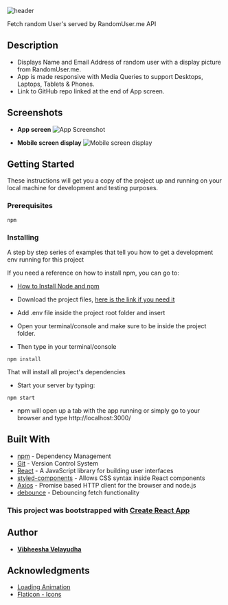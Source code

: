 ![header](https://capsule-render.vercel.app/api?type=wave&color=gradient&height=300&section=header&text=Random%20User%20Generator%20App%20in%20React&fontSize=90)

Fetch random User's served by RandomUser.me API

## Description

- Displays Name and Email Address of random user with a display picture from RandomUser.me.
- App is made responsive with Media Queries to support Desktops, Laptops, Tablets & Phones.
- Link to GitHub repo linked at the end of App screen.

## Screenshots

- **App screen**
  ![App Screenshot](https://user-images.githubusercontent.com/20166532/170832494-9a17a61c-365e-439d-a0e8-ab6794e3a391.png)

- **Mobile screen display**
  ![Mobile screen display](https://user-images.githubusercontent.com/20166532/170832625-14544d87-e7e3-48a5-a698-f41ec647bbb0.png)

## Getting Started

These instructions will get you a copy of the project up and running on your local machine for development and testing purposes.

### Prerequisites

```
npm
```

### Installing

A step by step series of examples that tell you how to get a development env running for this project

If you need a reference on how to install npm, you can go to:

- [How to Install Node and npm](http://treehouse.github.io/installation-guides/)

- Download the project files, [here is the link if you need it](https://github.com/AADHIVAASI/randomUserGen)
- Add .env file inside the project root folder and insert
- Open your terminal/console and make sure to be inside the project folder.
- Then type in your terminal/console

```
npm install
```

That will install all project's dependencies

- Start your server by typing:

```
npm start
```

- npm will open up a tab with the app running or simply go to your browser and type http://localhost:3000/

## Built With

- [npm](https://www.npmjs.com/) - Dependency Management
- [Git](https://git-scm.com/) - Version Control System
- [React](https://reactjs.org/) - A JavaScript library for building user interfaces
- [styled-components](https://www.npmjs.com/package/styled-components/v/4.1.3) - Allows CSS syntax inside React components
- [Axios](https://github.com/axios/axios) - Promise based HTTP client for the browser and node.js
- [debounce](https://www.npmjs.com/package/debounce) - Debouncing fetch functionality

### This project was bootstrapped with [Create React App](https://github.com/facebook/create-react-app)

## Author

- [**Vibheesha Velayudha**](https://github.com/AADHIVAASI)

## Acknowledgments

- [Loading Animation](https://loading.io/css/)
- [Flaticon - Icons](www.flaticon.com)

